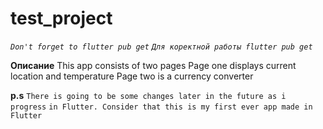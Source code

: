 # test_project

*`Don't forget to flutter pub get`*
*`Для коректной работы flutter pub get`*

**Описание**
This app consists of two pages
Page one displays current location and temperature
Page two is a currency converter

**p.s**
`There is going to be some changes later in the future as i progress`
`in Flutter. Consider that this is my first ever app made in Flutter`